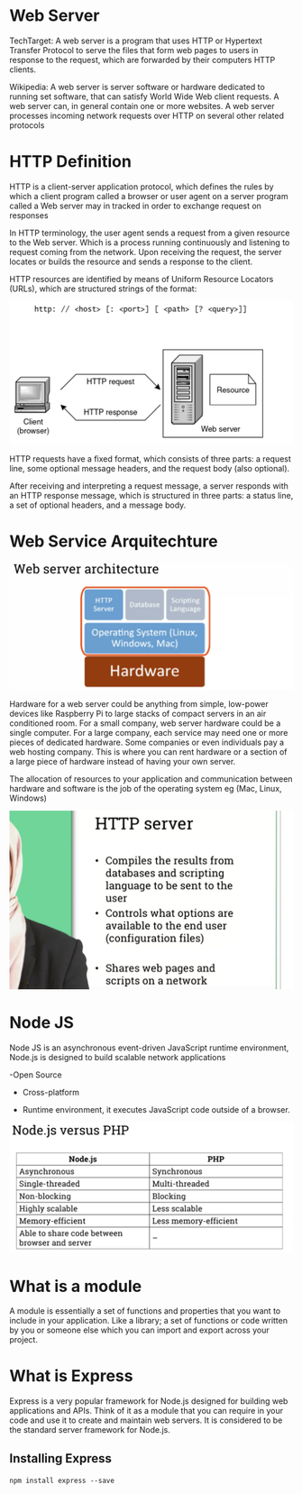 # Web Server

TechTarget: A web server is  a program that uses HTTP or Hypertext Transfer Protocol to serve the files that form web pages to users in response to the request, which are forwarded by their computers HTTP clients.

Wikipedia: A web server is server software or hardware dedicated to running set software, that can satisfy World Wide Web client requests. A web server can, in general contain one or more websites. A web server processes incoming network requests over HTTP on several other related protocols

# HTTP Definition

HTTP is a client-server application protocol, which defines the rules by which a client program called a browser or user agent on a server program called a Web server may in tracked in order to exchange request on responses

In HTTP terminology, the user agent sends a request from a given resource to the Web server. Which is a process running continuously and listening to request coming from the network. Upon receiving the request, the server locates or builds the resource and sends a response to the client.

HTTP resources are identified by means of Uniform Resource Locators (URLs), which are structured strings of the format:

![](/Databases&Networking/assets/6.png)

HTTP requests have a fixed format, which consists of three parts: a request line, some optional message headers, and the request body (also optional).

After receiving and interpreting a request message, a server responds with an HTTP response message, which is structured in three parts: a status line, a set of optional headers, and a message body.

# Web Service Arquitechture 

![](/Databases&Networking/assets/7.png)

Hardware for a web server could be anything from simple, low-power devices like Raspberry Pi to large stacks of compact servers in an air conditioned room. For a small company, web server hardware could be a single computer. For a large company, each service may need one or more pieces of dedicated hardware. Some companies or even individuals pay a web hosting company. This is where you can rent hardware or a section of a large piece of hardware instead of having your own server.

The allocation of resources to your application and communication between hardware and software is the job of the operating system eg (Mac, Linux, Windows)

![](/Databases&Networking/assets/8.png)

# Node JS

Node JS is an asynchronous event-driven JavaScript runtime environment, Node.js is designed to build scalable network applications

 -Open Source

- Cross-platform

- Runtime environment, it executes JavaScript code outside of a browser.

![](/Databases&Networking/assets/9.png)

# What is a module

A module is essentially a set of functions and properties that you want to include in your application. Like a library; a set of functions or code written by you or someone else which you can import and
export across your project.

# What is Express

Express is a very popular framework for Node.js designed for building web applications and APIs.
Think of it as a module that you can require in your code and use it to create and maintain web
servers. It is considered to be the standard server framework for Node.js.

## Installing Express

``` npm install express --save ```

